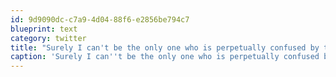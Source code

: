 ```yaml
---
id: 9d9090dc-c7a9-4d04-88f6-e2856be794c7
blueprint: text
category: twitter
title: "Surely I can't be the only one who is perpetually confused by the #americanapparel windows displays"
caption: 'Surely I can''t be the only one who is perpetually confused by the <span class="hashtag hashtag_local">#<a href="http://tweettemp.darylchymko.ca/?tag=americanapparel">americanapparel</a> windows displays'
---
```

